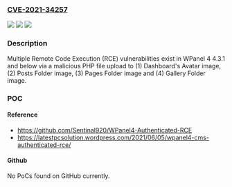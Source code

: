 ### [CVE-2021-34257](https://cve.mitre.org/cgi-bin/cvename.cgi?name=CVE-2021-34257)
![](https://img.shields.io/static/v1?label=Product&message=n%2Fa&color=blue)
![](https://img.shields.io/static/v1?label=Version&message=n%2Fa&color=blue)
![](https://img.shields.io/static/v1?label=Vulnerability&message=n%2Fa&color=brighgreen)

### Description

Multiple Remote Code Execution (RCE) vulnerabilities exist in WPanel 4 4.3.1 and below via a malicious PHP file upload to (1) Dashboard's Avatar image, (2) Posts Folder image, (3) Pages Folder image and (4) Gallery Folder image.

### POC

#### Reference
- https://github.com/Sentinal920/WPanel4-Authenticated-RCE
- https://latestpcsolution.wordpress.com/2021/06/05/wpanel4-cms-authenticated-rce/

#### Github
No PoCs found on GitHub currently.

